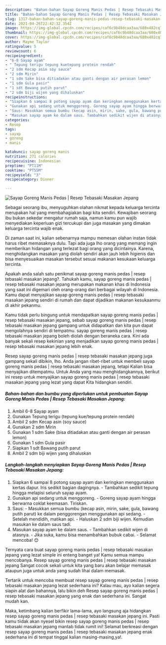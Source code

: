 ```yaml
---
description: "Bahan-bahan Sayap Goreng Manis Pedas | Resep Tebasaki Masakan Jepang yang nikmat Untuk Jualan"
title: "Bahan-bahan Sayap Goreng Manis Pedas | Resep Tebasaki Masakan Jepang yang nikmat Untuk Jualan"
slug: 1317-bahan-bahan-sayap-goreng-manis-pedas-resep-tebasaki-masakan-jepang-yang-nikmat-untuk-jualan
date: 2021-04-26T22:42:32.354Z
image: https://img-global.cpcdn.com/recipes/caf6c9b48dcaa3aa/680x482cq70/sayap-goreng-manis-pedas-resep-tebasaki-masakan-jepang-foto-resep-utama.jpg
thumbnail: https://img-global.cpcdn.com/recipes/caf6c9b48dcaa3aa/680x482cq70/sayap-goreng-manis-pedas-resep-tebasaki-masakan-jepang-foto-resep-utama.jpg
cover: https://img-global.cpcdn.com/recipes/caf6c9b48dcaa3aa/680x482cq70/sayap-goreng-manis-pedas-resep-tebasaki-masakan-jepang-foto-resep-utama.jpg
author: Mayme Taylor
ratingvalue: 5
reviewcount: 6
recipeingredient:
- "6-8 Sayap ayam"
- " Tepung terigu tepung kuetepung protein rendah"
- "2 sdm Kecap asin soy sauce"
- "2 sdm Mirin"
- "1 sdm Sake bisa ditiadakan atau ganti dengan air perasan lemon"
- "1 sdm Gula pasir"
- "1 sdt Bawang putih parut"
- "2 sdm biji wijen yang dihaluskan"
recipeinstructions:
- "Siapkan 6 sampai 8 potong sayap ayam dan keringkan menggunakan kertas dapur. Iris sedikit bagian dagingnya. Tambahkan sedikit tepung hingga melapisi seluruh sayap ayam."
- "Gunakan api sedang untuk menggoreng. Goreng sayap ayam hingga berwarna coklat keemasan. Tiriskan."
- "Saus: Masukkan semua bumbu (kecap asin, mirin, sake, gula, bawang putih parut) ke dalam penggorengan menggunakan api sedang. Setelah mendidih, matikan api. Haluskan 2 sdm biji wijen. Kemudian masukan ke dalam saus tadi."
- "Masukan sayap ayam ke dalam saus. Tambahkan sedikit wijen di atasnya. Jika suka, kamu bisa menambahkan bubuk cabai.  Selamat mencoba! 😊"
categories:
- Resep
tags:
- sayap
- goreng
- manis

katakunci: sayap goreng manis 
nutrition: 271 calories
recipecuisine: Indonesian
preptime: "PT11M"
cooktime: "PT55M"
recipeyield: "3"
recipecategory: Dinner

---
```



![Sayap Goreng Manis Pedas | Resep Tebasaki Masakan Jepang](https://img-global.cpcdn.com/recipes/caf6c9b48dcaa3aa/680x482cq70/sayap-goreng-manis-pedas-resep-tebasaki-masakan-jepang-foto-resep-utama.jpg)

Sebagai seorang ibu, menyuguhkan olahan nikmat kepada keluarga tercinta merupakan hal yang membahagiakan bagi kita sendiri. Kewajiban seorang ibu bukan sekedar mengatur rumah saja, namun kamu pun wajib menyediakan keperluan gizi tercukupi dan juga masakan yang dimakan keluarga tercinta wajib enak.

Di zaman  saat ini, kalian sebenarnya mampu memesan olahan instan tidak harus ribet memasaknya dulu. Tapi ada juga lho orang yang memang ingin memberikan hidangan yang terlezat bagi orang yang dicintainya. Karena, menghidangkan masakan yang diolah sendiri akan jauh lebih higienis dan bisa menyesuaikan masakan tersebut sesuai makanan kesukaan keluarga tercinta. 



Apakah anda salah satu penikmat sayap goreng manis pedas | resep tebasaki masakan jepang?. Tahukah kamu, sayap goreng manis pedas | resep tebasaki masakan jepang merupakan makanan khas di Indonesia yang saat ini digemari oleh orang-orang dari berbagai wilayah di Indonesia. Kamu dapat menyajikan sayap goreng manis pedas | resep tebasaki masakan jepang sendiri di rumah dan dapat dijadikan makanan kesukaanmu di akhir pekanmu.

Kamu tidak perlu bingung untuk mendapatkan sayap goreng manis pedas | resep tebasaki masakan jepang, sebab sayap goreng manis pedas | resep tebasaki masakan jepang gampang untuk didapatkan dan kita pun dapat mengolahnya sendiri di tempatmu. sayap goreng manis pedas | resep tebasaki masakan jepang boleh diolah dengan beraneka cara. Kini ada banyak sekali resep kekinian yang menjadikan sayap goreng manis pedas | resep tebasaki masakan jepang lebih enak.

Resep sayap goreng manis pedas | resep tebasaki masakan jepang juga gampang sekali dibikin, lho. Anda jangan ribet-ribet untuk membeli sayap goreng manis pedas | resep tebasaki masakan jepang, tetapi Kalian bisa menyajikan ditempatmu. Untuk Anda yang mau menghidangkannya, berikut ini resep untuk menyajikan sayap goreng manis pedas | resep tebasaki masakan jepang yang lezat yang dapat Kita hidangkan sendiri.

<!--inarticleads1-->

##### Bahan-bahan dan bumbu yang diperlukan untuk pembuatan Sayap Goreng Manis Pedas | Resep Tebasaki Masakan Jepang:

1. Ambil 6-8 Sayap ayam
1. Gunakan  Tepung terigu (tepung kue/tepung protein rendah)
1. Ambil 2 sdm Kecap asin (soy sauce)
1. Gunakan 2 sdm Mirin
1. Gunakan 1 sdm Sake (bisa ditiadakan atau ganti dengan air perasan lemon)
1. Gunakan 1 sdm Gula pasir
1. Siapkan 1 sdt Bawang putih parut
1. Ambil 2 sdm biji wijen yang dihaluskan




<!--inarticleads2-->

##### Langkah-langkah menyiapkan Sayap Goreng Manis Pedas | Resep Tebasaki Masakan Jepang:

1. Siapkan 6 sampai 8 potong sayap ayam dan keringkan menggunakan kertas dapur. Iris sedikit bagian dagingnya. - Tambahkan sedikit tepung hingga melapisi seluruh sayap ayam.
1. Gunakan api sedang untuk menggoreng. - Goreng sayap ayam hingga berwarna coklat keemasan. Tiriskan.
1. Saus: - Masukkan semua bumbu (kecap asin, mirin, sake, gula, bawang putih parut) ke dalam penggorengan menggunakan api sedang. - Setelah mendidih, matikan api. - Haluskan 2 sdm biji wijen. Kemudian masukan ke dalam saus tadi.
1. Masukan sayap ayam ke dalam saus. - Tambahkan sedikit wijen di atasnya. - Jika suka, kamu bisa menambahkan bubuk cabai.  - Selamat mencoba! 😊




Ternyata cara buat sayap goreng manis pedas | resep tebasaki masakan jepang yang lezat simple ini enteng banget ya! Kamu semua mampu mencobanya. Resep sayap goreng manis pedas | resep tebasaki masakan jepang Sangat cocok sekali untuk kita yang baru akan belajar memasak ataupun juga untuk anda yang sudah lihai dalam memasak.

Tertarik untuk mencoba membuat resep sayap goreng manis pedas | resep tebasaki masakan jepang lezat sederhana ini? Kalau mau, ayo kalian segera siapin alat dan bahannya, lalu bikin deh Resep sayap goreng manis pedas | resep tebasaki masakan jepang yang enak dan sederhana ini. Sangat mudah kan. 

Maka, ketimbang kalian berfikir lama-lama, ayo langsung aja hidangkan resep sayap goreng manis pedas | resep tebasaki masakan jepang ini. Pasti kamu tiidak akan nyesel bikin resep sayap goreng manis pedas | resep tebasaki masakan jepang mantab tidak rumit ini! Selamat berkreasi dengan resep sayap goreng manis pedas | resep tebasaki masakan jepang enak sederhana ini di tempat tinggal kalian masing-masing,ya!.

